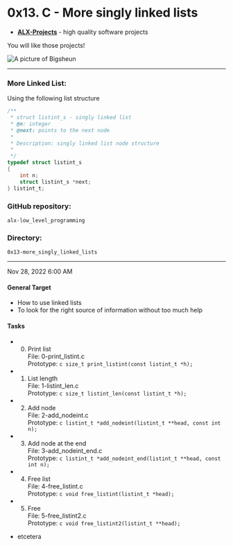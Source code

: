 # 0x13. C - More singly linked lists

- __[ALX-Projects](github.com/Bigsheun)__ - high quality software projects


You will like those projects!


 ![A picture of Bigsheun](https://avatars.githubusercontent.com/u/88635898?s=120&v=4 "Bigsehun")
___
### More Linked List:
Using the following list structure
```c
/**
 * struct listint_s - singly linked list
 * @n: integer
 * @next: points to the next node
 *
 * Description: singly linked list node structure
 * 
 */
typedef struct listint_s
{
    int n;
    struct listint_s *next;
} listint_t;
```
### GitHub repository: 
    alx-low_level_programming

### Directory: 
    0x13-more_singly_linked_lists
___

Nov 28, 2022 6:00 AM
#### General Target
 - How to use linked lists
 - To look for the right source of information without too much help

#### Tasks
 - 0. Print list <br />
File: 0-print_listint.c<br />
Prototype: ```c size_t print_listint(const listint_t *h); ```<br />
 - 1. List length<br />
File: 1-listint_len.c<br />
Prototype: ```c size_t listint_len(const listint_t *h); ```<br />
 - 2. Add node<br />
File: 2-add_nodeint.c<br />
Prototype: ```c listint_t *add_nodeint(listint_t **head, const int n); ```<br />
 
 - 3. Add node at the end <br />
File: 3-add_nodeint_end.c<br />
Prototype: ```c listint_t *add_nodeint_end(listint_t **head, const int n); ```<br />
 - 4. Free list<br />
File: 4-free_listint.c<br />
Prototype: ```c void free_listint(listint_t *head); ```<br />

 - 5. Free<br />
File: 5-free_listint2.c<br />
Prototype: ```c void free_listint2(listint_t **head); ```<br />
 
 - etcetera